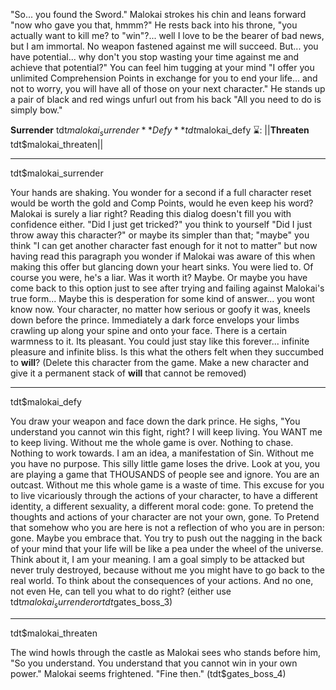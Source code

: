 "So... you found the Sword." Malokai strokes his chin and leans forward "now who gave you that, hmmm?" He rests back into his throne, "you actually want to kill me? to "win"?... well I love to be the bearer of bad news, but I am immortal. No weapon fastened against me will succeed. But... you have potential... why don't you stop wasting your time against me and achieve that potential?" You can feel him tugging at your mind "I offer you unlimited Comprehension Points in exchange for you to end your life... and not to worry, you will have all of those on your next character." He stands up a pair of black and red wings unfurl out from his back "All you need to do is simply bow."

**Surrender** tdt$malokai_surrender
**Defy** tdt$malokai_defy
:hourglass:: ||**Threaten** tdt$malokai_threaten||

-------------
tdt$malokai_surrender

Your hands are shaking. You wonder for a second if a full character reset would be worth the gold and Comp Points, would he even keep his word? Malokai is surely a liar right? Reading this dialog doesn't fill you with confidence either. "Did I just get tricked?" you think to yourself "Did I just throw away this character?" or maybe its simpler than that; "maybe" you think "I can get another character fast enough for it not to matter" but now having read this paragraph you wonder if Malokai was aware of this when making this offer but glancing down your heart sinks. You were lied to. Of course you were, he's a liar. Was it worth it? Maybe. Or maybe you have come back to this option just to see after trying and failing against Malokai's true form... Maybe this is desperation for some kind of answer... you wont know now. Your character, no matter how serious or goofy it was, kneels down before the prince. Immediately a dark force envelops your limbs crawling up along your spine and onto your face. There is a certain warmness to it. Its pleasant. You could just stay like this forever... infinite pleasure and infinite bliss. Is this what the others felt when they succumbed to __will__? (Delete this character from the game. Make a new character and give it a permanent stack of __will__ that cannot be removed)

-------------
tdt$malokai_defy

You draw your weapon and face down the dark prince.
He sighs, "You understand you cannot win this fight, right? I will keep living. You WANT me to keep living. Without me the whole game is over. Nothing to chase. Nothing to work towards. I am an idea, a manifestation of Sin. Without me you have no purpose. This silly little game loses the drive. Look at you, you are playing a game that THOUSANDS of people see and ignore. You are an outcast. Without me this whole game is a waste of time. This excuse for you to live vicariously through the actions of your character, to have a different identity, a different sexuality, a different moral code: gone. To pretend the thoughts and actions of your character are not your own, gone. To Pretend that somehow who you are here is not a reflection of who you are in person: gone. Maybe you embrace that. You try to push out the nagging in the back of your mind that your life will be like a pea under the wheel of the universe. Think about it, I am your meaning. I am a goal simply to be attacked but never truly destroyed, because without me you might have to go back to the real world. To think about the consequences of your actions. And no one, not even He, can tell you what to do right? (either use tdt$malokai_surrender or tdt$gates_boss_3)

-------------
tdt$malokai_threaten

The wind howls through the castle as Malokai sees who stands before him, "So you understand. You understand that you cannot win in your own power." Malokai seems frightened. "Fine then." (tdt$gates_boss_4)
